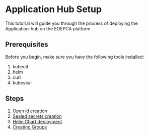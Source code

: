 # Application Hub Setup

This tutorial will guide you through the process of deploying the Application-hub on the EOEPCA platform

## Prerequisites

Before you begin, make sure you have the following tools installed:

1. kubectl
2. helm
3. curl
4. kubeseal

## Steps

1. [Open id creation](gluu.md)
2. [Sealed secrets creation](sealed_secrets.md)
3. [Helm Chart deployment](chart_deploy.md)
4. [Creating Groups](groups.md)
